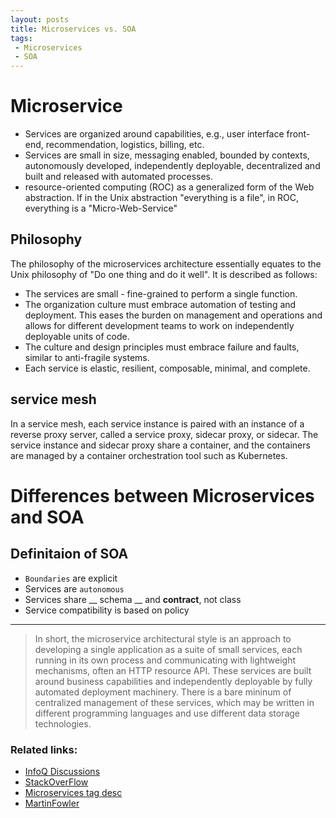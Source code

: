 ```yaml
---
layout: posts
title: Microservices vs. SOA
tags: 
 - Microservices
 - SOA
---
```


# Microservice
- Services are organized around capabilities, e.g., user interface front-end, recommendation, logistics, billing, etc.
- Services are small in size, messaging enabled, bounded by contexts, autonomously developed, independently deployable, decentralized and built and released with automated processes.
- resource-oriented computing (ROC) as a generalized form of the Web abstraction. If in the Unix abstraction "everything is a file", in ROC, everything is a "Micro-Web-Service"

## Philosophy

The philosophy of the microservices architecture essentially equates to the Unix philosophy of "Do one thing and do it well". It is described as follows:

- The services are small - fine-grained to perform a single function.
- The organization culture must embrace automation of testing and deployment. This eases the burden on management and operations and allows for different development teams to work on independently deployable units of code.
- The culture and design principles must embrace failure and faults, similar to anti-fragile systems.
- Each service is elastic, resilient, composable, minimal, and complete.

## service mesh
In a service mesh, each service instance is paired with an instance of a reverse proxy server, called a service proxy, sidecar proxy, or sidecar. The service instance and sidecar proxy share a container, and the containers are managed by a container orchestration tool such as Kubernetes.



# Differences between Microservices and SOA

## Definitaion of SOA

- `Boundaries` are explicit
- Services are `autonomous`
- Services share __ schema __ and **contract**, not class
- Service compatibility is based on policy

---

> In short, the microservice architectural style is an approach to developing a single application as a suite of small services, each running in its own process and communicating with lightweight mechanisms, often an HTTP resource API. These services are built around business capabilities and independently deployable by fully automated deployment machinery. There is a bare mininum of centralized management of these services, which may be written in different programming languages and use different data storage technologies.




### Related links:

- [InfoQ Discussions](https://www.infoq.com/news/2015/12/soa-v-microservices)
- [StackOverFlow](http://stackoverflow.com/questions/25501098/difference-between-microservices-architecture-and-soa)
- [Microservices tag desc](http://stackoverflow.com/tags/microservices/info)
- [MartinFowler](http://martinfowler.com/articles/microservices.html)
